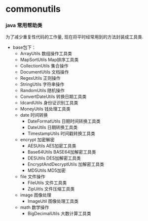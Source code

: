 #  commonutils 
###  java 常用帮助类
为了减少重复性代码的工作量,  现在将平时经常用到的方法封装成工具类. <br>
- base包下：
   - ArrayUtils   数组操作工具类
   - MapSortUtils  Map排序工具类
   - CollectionUtils 集合操作
   - DocumentUtils  文档操作
   - RegexUtils 正则操作
   - StringUtils 字符串操作
   - RandomUtils 随机操作
   - ConvertDateUtils 转换日期工具类
   - IdcardUtils  身份证识别工具类
   - MoneyUtils  钱处理工具类
   - date   时间转换
      -  DateFormatUtils 日期时间转换工具类
      -  DateUtils 日期转换工具类
      -  TimestampUtils 时间戳转换工具类
   - encrypt 加密解密
     -  AESUtils AES加密工具类
     -  Base64Utils BASE64加解密工具类
     -  DESUtils DES加解密工具类
     -  EncryptAndDecryptUtils 加解密工具类
     -  MD5Utils MD5加密
   - file   文件操作
     -  FileUtils 文件工具类
     -  ZipUitls 文件压缩工具类
   - image    图像处理
     -  ImageUtil 图像处理工具类
   - math      数学操作
      - BigDecimalUtils 大数计算工具类
